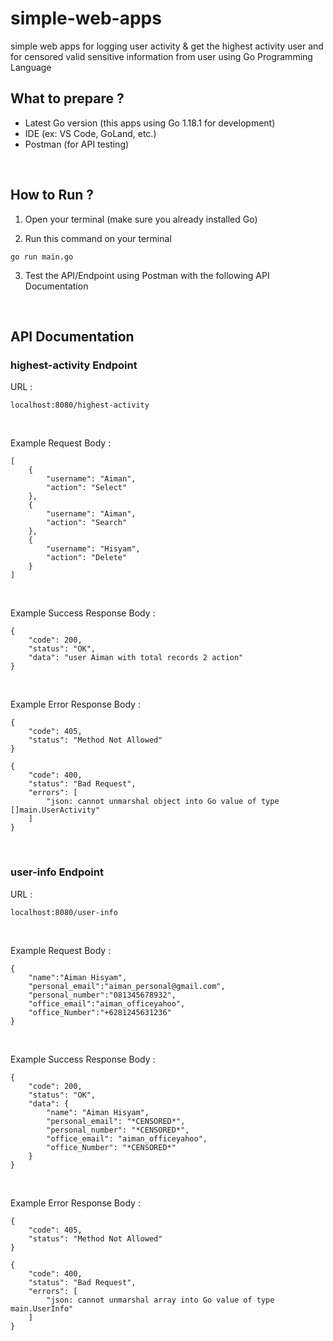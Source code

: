 # simple-web-apps

simple web apps for logging user activity & get the highest activity user and for censored valid sensitive information from user using Go Programming Language
<br>

## What to prepare ?
- Latest Go version (this apps using Go 1.18.1 for development)
- IDE (ex: VS Code, GoLand, etc.)
- Postman (for API testing)
<br>

## How to Run ?
1. Open your terminal (make sure you already installed Go)

2. Run this command on your terminal
```
go run main.go
```
3. Test the API/Endpoint using Postman with the following API Documentation
<br>

## API Documentation

### highest-activity Endpoint
URL :
```
localhost:8080/highest-activity
```
<br>

Example Request Body :
```
[
    {
        "username": "Aiman",
        "action": "Select"
    },
    {
        "username": "Aiman",
        "action": "Search"
    },
    {
        "username": "Hisyam",
        "action": "Delete"
    }
]
```
<br>

Example Success Response Body :
```
{
    "code": 200,
    "status": "OK",
    "data": "user Aiman with total records 2 action"
}
```

<br>

Example Error Response Body :
```
{
    "code": 405,
    "status": "Method Not Allowed"
}
```
```
{
    "code": 400,
    "status": "Bad Request",
    "errors": [
        "json: cannot unmarshal object into Go value of type []main.UserActivity"
    ]
}
```
<br>

### user-info Endpoint
URL :
```
localhost:8080/user-info
```
<br>

Example Request Body :
```
{
    "name":"Aiman Hisyam",
    "personal_email":"aiman_personal@gmail.com",
    "personal_number":"081345678932",
    "office_email":"aiman_officeyahoo",
    "office_Number":"+6281245631236"
}
```
<br>

Example Success Response Body :
```
{
    "code": 200,
    "status": "OK",
    "data": {
        "name": "Aiman Hisyam",
        "personal_email": "*CENSORED*",
        "personal_number": "*CENSORED*",
        "office_email": "aiman_officeyahoo",
        "office_Number": "*CENSORED*"
    }
}
```
<br>

Example Error Response Body :
```
{
    "code": 405,
    "status": "Method Not Allowed"
}
```
```
{
    "code": 400,
    "status": "Bad Request",
    "errors": [
        "json: cannot unmarshal array into Go value of type main.UserInfo"
    ]
}
```
